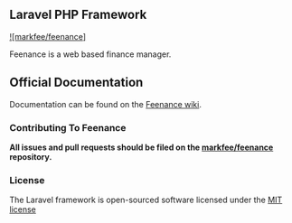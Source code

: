 ## Laravel PHP Framework

[![markfee/feenance]](https://github.com/markfee/feenance)

Feenance is a web based finance manager.

## Official Documentation

Documentation can be found on the  [Feenance wiki](https://github.com/markfee/feenance/wiki).

### Contributing To Feenance

**All issues and pull requests should be filed on the [markfee/feenance](https://github.com/markfee/feenance) repository.**

### License

The Laravel framework is open-sourced software licensed under the [MIT license](http://opensource.org/licenses/MIT)
